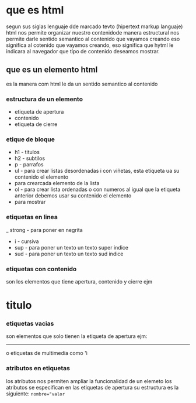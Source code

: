 # que es html
segun sus siglas lenguaje dde marcado tevto (hipertext markup languaje) html nos permite organizar nuestro contenidode manera estructural
nos permite darle sentido semantico al contenido que vayamos creando eso significa al cotenido que vayamos creando, eso significa que hytml le indicara al navegador que tipo de contenido deseamos mostrar.
## que es un elemento html
es la manera com html le da un sentido semantico al contenido 
### estructura de un elemento
- etiqueta de apertura
- contenido
- etiqueta de cierre
### etique de bloque
- h1 - titulos
- h2 - subtilos
- p - parrafos
- ul - para crear listas desordenadas i con viñetas, esta etiqueta ua su contenido el elemento <li> para crearcada elemento de la lista
- ol - para crear lista ordenadas o con numeros al igual que la etiqueta anterior debemos usar su contenido el elemento <li> para mostrar
### etiquetas en linea
_ strong - para poner en negrita
- i - cursiva 
- sup - para poner un texto un texto super indice 
- sud - para poner un texto un texto sud indice 
### etiquetas con contenido
son los elementos que tiene apertura, contenido y cierre ejm <h1>titulo</h1>
### etiquetas vacias
son elementos que solo tienen la etiqueta de apertura ejm: <hr> o etiquetas de multimedia como '<img>ì
### atributos en etiquetas 
los atributos nos permiten ampliar la funcionalidad de un elemeto los atributos se especifican en las etiquetas de apertura su estructura es la siguiente: `nombre="valor`
